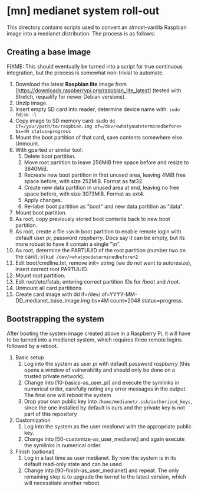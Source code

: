 # [mn] medianet system roll-out

This directory contains scripts used to convert an almost-vanilla Raspbian
image into a medianet distribution. The process is as follows:

## Creating a base image

FIXME: This should eventually be turned into a script for true continuous
integration, but the process is somewhat non-trivial to automate.

1. Download the latest **Raspbian lite** image from
[https://downloads.raspberrypi.org/raspbian_lite_latest] (tested with Stretch, requalify for newer Debian versions).
1. Unzip image.
1. Insert empty SD card into reader, determine device name with: ```sudo fdisk -l```
1. Copy image to SD memory card: sudo ```dd if=/your/path/to/raspbian.img of=/dev/<whatyoudeterminedbefore> bs=4M status=progress```
1. Mount the boot partition of that card, save contents somewhere else. Unmount.
1. With gparted or similar tool:
   1. Delete boot partition. 
   1. Move root partition to leave 256MiB free space before and resize to 3840MiB. 
   1. Recreate new boot partition in first unused area, leaving 4MiB free space before, with size 252MiB. Format as fat32.
   1. Create new data partition in unused area at end, leaving no free space before, with size 3073MiB. Format as ext4.
   1. Apply changes.
   1. Re-label boot partition as "boot" and new data partition as "data".
1. Mount boot partition.
1. As root, copy previously stored boot contents back to new boot partition.
1. As root, create a file ```ssh``` in boot partition to enable remote login with default user *pi*, password *raspberry*. Docs say it can be empty, but its more robust to have it contain a single "\n".
1. As root, determine the PARTUUID of the root partition (number two on the card): ```blkid /dev/<whatyoudeterminedbefore>2```
1. Edit boot/cmdline.txt, remove init= string (we do not want to autoresize), insert correct root PARTUUID.
1. Mount root partition.
1. Edit root/etc/fstab, entering correct partition IDs for /boot and /root.
1. Unmount all card partitions.
1. Create card image with dd if=/dev/<whatyoudeterminedbefore> of=YYYY-MM-DD_medianet_base_image.img bs=4M count=2048 status=progress.

## Bootstrapping the system

After booting the system image created above in a Raspberry Pi, it will have
to be turned into a medianet system, which requires three remote logins
followed by a reboot.

1. Basic setup
   1. Log into the system as user *pi* with default password *raspberry* (this opens a window of vulnerability and should only be done on a trusted private network).
   1. Change into [10-basics-as_user_pi] and execute the symlinks in numerical order, carefully noting any error messages in the output. The final one will reboot the system
   1. Drop your own public key into ```/home/medianet/.ssh/authorized_keys```, since the one installed by default is ours and the private key is not part of this repository
1. Customization
   1. Log into the system as the user *medianet* with the appropriate public key.
   1. Change into [50-customize-as_user_medianet] and again execute the symlinks in numerical order.
1. Finish (optional)
   1. Log in a last time as user medianet. By now the system is in its default read-only state and can be used.
   1. Change into [90-finish-as_user_medianet] and repeat. The only remaining step is to upgrade the kernel to the latest version, which will necessitate another reboot.



